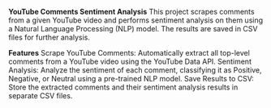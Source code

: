 **YouTube Comments Sentiment Analysis**
This project scrapes comments from a given YouTube video and performs sentiment analysis on them using a Natural Language Processing (NLP) model. 
The results are saved in CSV files for further analysis.

**Features**
Scrape YouTube Comments: Automatically extract all top-level comments from a YouTube video using the YouTube Data API.
Sentiment Analysis: Analyze the sentiment of each comment, classifying it as Positive, Negative, or Neutral using a pre-trained NLP model.
Save Results to CSV: Store the extracted comments and their sentiment analysis results in separate CSV files.
